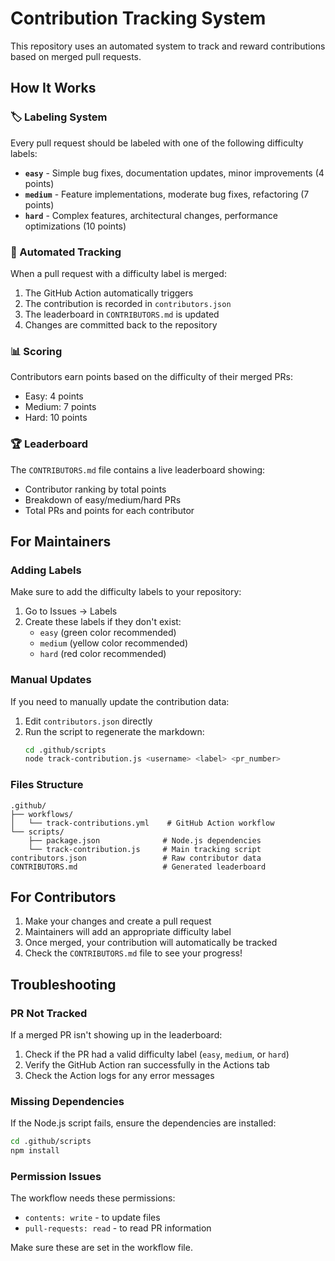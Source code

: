 # Contribution Tracking System

This repository uses an automated system to track and reward contributions based on merged pull requests.

## How It Works

### 🏷️ Labeling System

Every pull request should be labeled with one of the following difficulty labels:

- **`easy`** - Simple bug fixes, documentation updates, minor improvements (4 points)
- **`medium`** - Feature implementations, moderate bug fixes, refactoring (7 points)  
- **`hard`** - Complex features, architectural changes, performance optimizations (10 points)

### 🤖 Automated Tracking

When a pull request with a difficulty label is merged:

1. The GitHub Action automatically triggers
2. The contribution is recorded in `contributors.json`
3. The leaderboard in `CONTRIBUTORS.md` is updated
4. Changes are committed back to the repository

### 📊 Scoring

Contributors earn points based on the difficulty of their merged PRs:

- Easy: 4 points
- Medium: 7 points
- Hard: 10 points

### 🏆 Leaderboard

The `CONTRIBUTORS.md` file contains a live leaderboard showing:

- Contributor ranking by total points
- Breakdown of easy/medium/hard PRs
- Total PRs and points for each contributor

## For Maintainers

### Adding Labels

Make sure to add the difficulty labels to your repository:

1. Go to Issues → Labels
2. Create these labels if they don't exist:
   - `easy` (green color recommended)
   - `medium` (yellow color recommended)
   - `hard` (red color recommended)

### Manual Updates

If you need to manually update the contribution data:

1. Edit `contributors.json` directly
2. Run the script to regenerate the markdown:
   ```bash
   cd .github/scripts
   node track-contribution.js <username> <label> <pr_number>
   ```

### Files Structure

```
.github/
├── workflows/
│   └── track-contributions.yml    # GitHub Action workflow
└── scripts/
    ├── package.json              # Node.js dependencies
    └── track-contribution.js     # Main tracking script
contributors.json                 # Raw contributor data
CONTRIBUTORS.md                   # Generated leaderboard
```

## For Contributors

1. Make your changes and create a pull request
2. Maintainers will add an appropriate difficulty label
3. Once merged, your contribution will automatically be tracked
4. Check the `CONTRIBUTORS.md` file to see your progress!

## Troubleshooting

### PR Not Tracked

If a merged PR isn't showing up in the leaderboard:

1. Check if the PR had a valid difficulty label (`easy`, `medium`, or `hard`)
2. Verify the GitHub Action ran successfully in the Actions tab
3. Check the Action logs for any error messages

### Missing Dependencies

If the Node.js script fails, ensure the dependencies are installed:

```bash
cd .github/scripts
npm install
```

### Permission Issues

The workflow needs these permissions:
- `contents: write` - to update files
- `pull-requests: read` - to read PR information

Make sure these are set in the workflow file.
